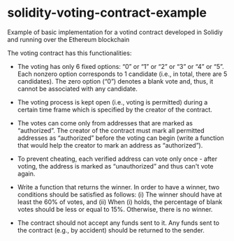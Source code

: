 # solidity-voting-contract-example
Example of basic implementation for a votind contract developed in Solidiy and running over the Ethereum blockchain

The voting contract has this functionalities:

- The voting has only 6 fixed options: “0” or “1” or “2” or “3” or “4” or “5”. Each nonzero option corresponds to 1 candidate (i.e., in total, there are 5 candidates). The zero
option (“0”) denotes a blank vote and, thus, it cannot be associated with any candidate.

- The voting process is kept open (i.e., voting is permitted) during a certain time frame which is specified by the creator of the contract.

- The votes can come only from addresses that are marked as “authorized”. The creator of the contract must mark all permitted addresses as “authorized” before the voting can
begin (write a function that would help the creator to mark an address as “authorized”).

- To prevent cheating, each verified address can vote only once - after voting, the address is marked as “unauthorized” and thus can't vote again.

- Write a function that returns the winner. In order to have a winner, two conditions should be satisfied as follows: (i) The winner should have at least the 60% of votes, and
(ii) When (i) holds, the percentage of blank votes should be less or equal to 15%. Otherwise, there is no winner.

- The contract should not accept any funds sent to it. Any funds sent to the contract (e.g., by accident) should be returned to the sender.
